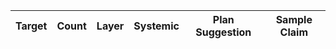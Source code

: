 | Target | Count | Layer | Systemic | Plan Suggestion | Sample Claim |
| --- | --- | --- | --- | --- | --- |
